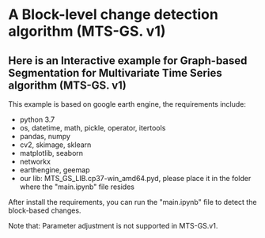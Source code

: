 # A Block-level change detection algorithm (MTS-GS. v1)
## Here is an Interactive example for Graph-based Segmentation for Multivariate Time Series algorithm (MTS-GS. v1)
This example is based on google earth engine, the requirements include:  
* python 3.7  
* os, datetime, math, pickle, operator, itertools   
* pandas, numpy  
* cv2, skimage, sklearn  
* matplotlib, seaborn  
* networkx  
* earthengine, geemap  
* our lib:  MTS_GS_LIB.cp37-win_amd64.pyd, please place it in the folder where the "main.ipynb" file resides   
  
After install the requirements, you can run the "main.ipynb" file to detect the block-based changes.  
  
Note that: Parameter adjustment is not supported in MTS-GS.v1.   
